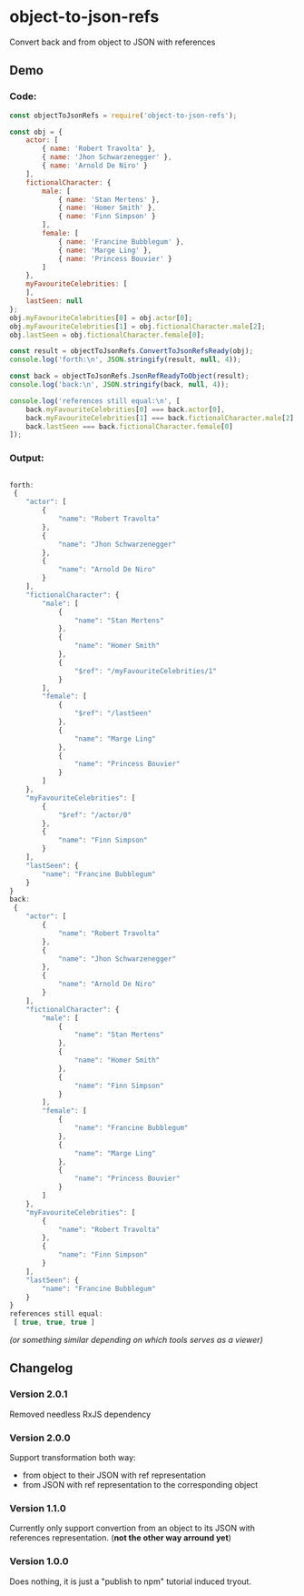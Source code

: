 # object-to-json-refs
Convert back and from object to JSON with references

## Demo
### Code:
````javascript
const objectToJsonRefs = require('object-to-json-refs');

const obj = {
    actor: [
        { name: 'Robert Travolta' },
        { name: 'Jhon Schwarzenegger' },
        { name: 'Arnold De Niro' }
    ],
    fictionalCharacter: {
        male: [
            { name: 'Stan Mertens' },
            { name: 'Homer Smith' },
            { name: 'Finn Simpson' }
        ],
        female: [
            { name: 'Francine Bubblegum' },
            { name: 'Marge Ling' },
            { name: 'Princess Bouvier' }
        ]
    },
    myFavouriteCelebrities: [
    ],
    lastSeen: null
};
obj.myFavouriteCelebrities[0] = obj.actor[0];
obj.myFavouriteCelebrities[1] = obj.fictionalCharacter.male[2];
obj.lastSeen = obj.fictionalCharacter.female[0];

const result = objectToJsonRefs.ConvertToJsonRefsReady(obj);
console.log('forth:\n', JSON.stringify(result, null, 4));

const back = objectToJsonRefs.JsonRefReadyToObject(result);
console.log('back:\n', JSON.stringify(back, null, 4));

console.log('references still equal:\n', [
    back.myFavouriteCelebrities[0] === back.actor[0],
    back.myFavouriteCelebrities[1] === back.fictionalCharacter.male[2],
    back.lastSeen === back.fictionalCharacter.female[0]
]);
````
### Output:
````javascript

forth:
 {
    "actor": [
        {
            "name": "Robert Travolta"
        },
        {
            "name": "Jhon Schwarzenegger"
        },
        {
            "name": "Arnold De Niro"
        }
    ],
    "fictionalCharacter": {
        "male": [
            {
                "name": "Stan Mertens"
            },
            {
                "name": "Homer Smith"
            },
            {
                "$ref": "/myFavouriteCelebrities/1"
            }
        ],
        "female": [
            {
                "$ref": "/lastSeen"
            },
            {
                "name": "Marge Ling"
            },
            {
                "name": "Princess Bouvier"
            }
        ]
    },
    "myFavouriteCelebrities": [
        {
            "$ref": "/actor/0"
        },
        {
            "name": "Finn Simpson"
        }
    ],
    "lastSeen": {
        "name": "Francine Bubblegum"
    }
}
back:
 {
    "actor": [
        {
            "name": "Robert Travolta"
        },
        {
            "name": "Jhon Schwarzenegger"
        },
        {
            "name": "Arnold De Niro"
        }
    ],
    "fictionalCharacter": {
        "male": [
            {
                "name": "Stan Mertens"
            },
            {
                "name": "Homer Smith"
            },
            {
                "name": "Finn Simpson"
            }
        ],
        "female": [
            {
                "name": "Francine Bubblegum"
            },
            {
                "name": "Marge Ling"
            },
            {
                "name": "Princess Bouvier"
            }
        ]
    },
    "myFavouriteCelebrities": [
        {
            "name": "Robert Travolta"
        },
        {
            "name": "Finn Simpson"
        }
    ],
    "lastSeen": {
        "name": "Francine Bubblegum"
    }
}
references still equal:
 [ true, true, true ]

````

*(or something similar depending on which tools serves as a viewer)*



## Changelog

### Version 2.0.1

Removed needless RxJS dependency

### Version 2.0.0

Support transformation both way:
-  from object to their JSON with ref representation
-  from JSON with ref representation to the corresponding object


### Version 1.1.0

Currently only support convertion from an object to its JSON with references representation. (**not the other way arround yet**)

### Version 1.0.0

Does nothing, it is just a "publish to npm" tutorial induced tryout.